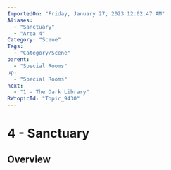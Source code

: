```yaml
---
ImportedOn: "Friday, January 27, 2023 12:02:47 AM"
Aliases:
  - "Sanctuary"
  - "Area 4"
Category: "Scene"
Tags:
  - "Category/Scene"
parent:
  - "Special Rooms"
up:
  - "Special Rooms"
next:
  - "1 - The Dark Library"
RWtopicId: "Topic_9430"
---
```

# 4 - Sanctuary
## Overview
